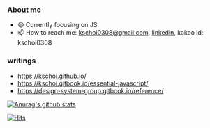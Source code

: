 
### About me 

* 😄 Currently focusing on JS.
* 📫 How to reach me: kschoi0308@gmail.com, [linkedin](https://www.linkedin.com/in/kyungsun-choi-93420019b/), kakao id: kschoi0308

### writings
* https://kschoi.github.io/
* https://kschoi.gitbook.io/essential-javascript/
* https://design-system-group.gitbook.io/reference/

[![Anurag's github stats](https://github-readme-stats.vercel.app/api?username=kschoi&show_icons=true&theme=tokyonight)](https://github.com/anuraghazra/github-readme-stats)


[![Hits](https://hits.seeyoufarm.com/api/count/incr/badge.svg?url=https%3A%2F%2Fgithub.com%2Fkschoi&count_bg=%239D3DC4&title_bg=%23555555&icon=&icon_color=%23E7E7E7&title=hits&edge_flat=false)](https://hits.seeyoufarm.com)


<!--
* https://kschoi.gitbook.io/javascript-module-bundler/
**kschoi/kschoi** is a ✨ _special_ ✨ repository because its `README.md` (this file) appears on your GitHub profile.

Here are some ideas to get you started:

- 🔭 I’m currently working on ...
- 🌱 I’m currently learning ...
- 👯 I’m looking to collaborate on ...
- 🤔 I’m looking for help with ...
- 💬 Ask me about ...
- 📫 How to reach me: ...
- 😄 Pronouns: ...
- ⚡ Fun fact: ...
- 👋
-->
